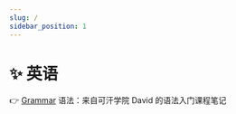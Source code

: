```yaml
---
slug: /
sidebar_position: 1
---
```


# ✨ 英语

👉 [Grammar](/english/grammar/course) 语法：来自可汗学院 David 的语法入门课程笔记